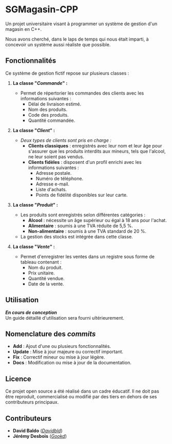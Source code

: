 # SGMagasin-CPP

Un projet universitaire visant à programmer un système de gestion d'un magasin en C++.

Nous avons cherché, dans le laps de temps qui nous était imparti, à concevoir un système aussi réaliste que possible.

## Fonctionnalités

Ce système de gestion fictif repose sur plusieurs classes : 

1. **La classe "*Commande*" :**
   - Permet de répertorier les commandes des clients avec les informations suivantes :
     - Délai de livraison estimé.
     - Nom des produits.
     - Code des produits.
     - Quantité commandée.

2. **La classe "*Client*" :**
   - *Deux types de clients sont pris en charge :*
     - **Clients classiques** : enregistrés avec leur nom et leur âge pour s'assurer que les produits interdits aux mineurs, tels que l'alcool, ne leur soient pas vendus.
     - **Clients fidèles** : disposent d'un profil enrichi avec les informations suivantes :
       - Adresse postale.
       - Numéro de téléphone.
       - Adresse e-mail.
       - Liste d'achats.
       - Points de fidélité disponibles sur leur carte.

3. **La classe "*Produit*" :**
   - Les produits sont enregistrés selon différentes catégories :
     - **Alcool** : nécessite un âge supérieur ou égal à 18 ans pour l'achat.
     - **Alimentaire** : soumis à une TVA réduite de 5,5 %.
     - **Non-alimentaire** : soumis à une TVA standard de 20 %.
   - La gestion des stocks est intégrée dans cette classe.

4. **La classe "*Vente*" :**
   - Permet d'enregistrer les ventes dans un registre sous forme de tableau contenant :
     - Nom du produit.
     - Prix unitaire.
     - Quantité vendue.
     - Date de la vente.

## Utilisation

***En cours de conception***  
Un guide détaillé d'utilisation sera fourni ultérieurement.

## Nomenclature des *commits*

- **Add** : Ajout d'une ou plusieurs fonctionnalités.
- **Update** : Mise à jour majeure ou correctif important.
- **Fix** : Correctif mineur ou mise à jour légère.
- **Docs** : Modification ou mise à jour de la documentation.

## Licence

Ce projet open source a été réalisé dans un cadre éducatif. Il ne doit pas être reproduit, commercialisé ou modifié par des tiers en dehors de ses contributeurs principaux.

## Contributeurs

- **David Baldo** ([*Davidbld*](https://github.com/Davidbld))  
- **Jérémy Desbois** ([*Gookd*](https://github.com/Gookd))
